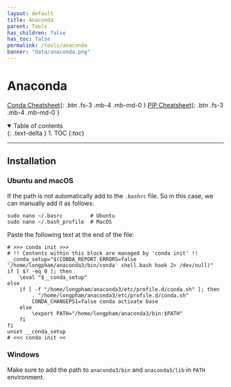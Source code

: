 ```yaml
---
layout: default
title: Anaconda
parent: Tools
has_children: false
has_toc: false
permalink: /tools/anaconda
banner: "data/anaconda.png"
---
```


# Anaconda
[Conda Cheatsheet](data/conda_cheatsheet.pdf){: .btn .fs-3 .mb-4 .mb-md-0 }
[PIP Cheatsheet](data/pip_cheatsheet.pdf){: .btn .fs-3 .mb-4 .mb-md-0 }

<details open markdown="block">
  <summary>Table of contents</summary>
  {: .text-delta }
  1. TOC
  {:toc}
</details>

---

## Installation

### Ubuntu and macOS
If the path is not automatically add to the `.bashrc` file. So in this case,
we can manually add it as follows:
```shell
sudo nano ~/.basrc         # Ubuntu
sudo nano ~/.bash_profile  # MacOS
```

Paste the following text at the end of the file:
```shell
# >>> conda init >>>
# !! Contents within this block are managed by 'conda init' !!
__conda_setup="$(CONDA_REPORT_ERRORS=false '/home/longpham/anaconda3/bin/conda' shell.bash hook 2> /dev/null)"
if [ $? -eq 0 ]; then
    \eval "$__conda_setup"
else
    if [ -f "/home/longpham/anaconda3/etc/profile.d/conda.sh" ]; then
        . "/home/longpham/anaconda3/etc/profile.d/conda.sh"
        CONDA_CHANGEPS1=false conda activate base
    else
        \export PATH="/home/longpham/anaconda3/bin:$PATH"
    fi
fi
unset __conda_setup
# <<< conda init <<
```

### Windows
Make sure to add the path to `anaconda3/bin` and `anaconda3/lib` in `PATH`
environment.
